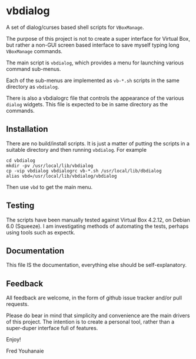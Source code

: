 
# vbdialog

A set of dialog/curses based shell scripts for `VBoxManage`.

The purpose of this project is not to create a super interface for Virtual
Box, but rather a non-GUI screen based interface to save myself typing
long `VBoxManage` commands.

The main script is `vbdialog`, which provides a menu for launching
various command sub-menus.

Each of the sub-menus are implemented as `vb-*.sh` scripts in the same
directory as `vbdialog`.

There is also a vbdialogrc file that controls the appearance of the
various `dialog` widgets. This file is expected to be in same directory
as the commands.

## Installation

There are no build/install scripts. It is just a matter of putting the
scripts in a suitable directory and then running `vbdialog`. For example

	cd vbdialog
	mkdir -pv /usr/local/lib/vbdialog
	cp -vip vbdialog vbdialogrc vb-*.sh /usr/local/lib/dbdialog
	alias vbd=/usr/local/lib/vbdialog/vbdialog

Then use `vbd` to get the main menu.

## Testing

The scripts have been manually tested against Virtual Box 4.2.12, on
Debian 6.0 (Squeeze). I am investigating methods of automating the tests,
perhaps using tools such as expectk.

## Documentation

This file IS the documentation, everything else should be
self-explanatory.

## Feedback

All feedback are welcome, in the form of github issue tracker and/or
pull requests.

Please do bear in mind that simplicity and convenience are the main
drivers of this project. The intention is to create a personal tool,
rather than a super-duper interface full of features.


Enjoy!

Fred Youhanaie

